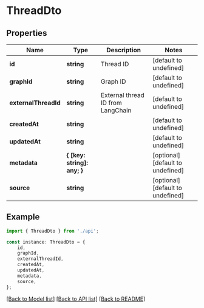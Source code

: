 # ThreadDto


## Properties

Name | Type | Description | Notes
------------ | ------------- | ------------- | -------------
**id** | **string** | Thread ID | [default to undefined]
**graphId** | **string** | Graph ID | [default to undefined]
**externalThreadId** | **string** | External thread ID from LangChain | [default to undefined]
**createdAt** | **string** |  | [default to undefined]
**updatedAt** | **string** |  | [default to undefined]
**metadata** | **{ [key: string]: any; }** |  | [optional] [default to undefined]
**source** | **string** |  | [optional] [default to undefined]

## Example

```typescript
import { ThreadDto } from './api';

const instance: ThreadDto = {
    id,
    graphId,
    externalThreadId,
    createdAt,
    updatedAt,
    metadata,
    source,
};
```

[[Back to Model list]](../README.md#documentation-for-models) [[Back to API list]](../README.md#documentation-for-api-endpoints) [[Back to README]](../README.md)
